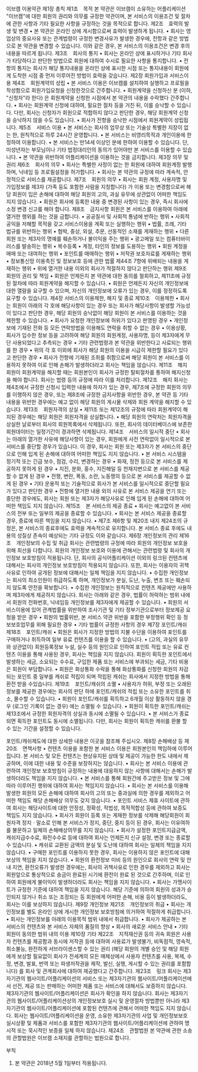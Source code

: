 이브캠 이용약관
제1장 총칙
제1조　목적
본 약관은 이브캠이 소유하는 어플리케이션 "이브캠"에 대한 회원의 권리와 의무를 규정한 약관이며, 본 서비스의 이용조건 및 절차에 관한 사항과 기타 필요한 사항을 규정하는 것을 목적으로 합니다.
제2조　효력의 발생 및 변경
 • 본 약관은 온라인 상에 게시함으로써 효력이 발생하게 됩니다.
 • 회사는 영업상의 중요사유 또는 관계법령이 규정한 변경사유가 발생한 경우에, 전항과 같은 방법으로 본 약관을 변경할 수 있습니다.
이와 같은 경우, 본 서비스의 이용조건은 변경 후의 내용을 따르게 됩니다.
제3조　회사의 통지
 • 회사는 온라인 상에 표시하거나 기타 회사가 타당하다고 판단한 방법으로 회원에 대하여 수시로 필요한 사항을 통지합니다.
 • 전항의 통지는 회사가 해당 통지내용을 온라인 상에 표시한 시점 또는 통지내용이 회원에게 도착한 시점 중 먼저 이루어진 방법이 효력을 갖습니다.
제2장 회원가입과 서비스이용
제4조　회원계약의 성립
 • 본 서비스 이용은 이브캠를 설치하여 실행하고 프로필을 작성함으로 회원가입요청을 신청한것으로 간주합니다.
 • 회원계약을 신청하신 분 (이하, "신청자"라 한다) 은 회원계약을 신청한 시점에서 본 약관의 내용을 수락했다 간주합니다.
 • 회사는 회원계약 신청에 대하여, 필요한 절차 등을 거친 뒤, 이를 승낙할 수 있습니다. 다만, 회사는 신청자가 회원으로 적합하지 않다고 판단한 경우, 해당 회원계약 신청을 승낙하지 않을 수도 있습니다.
 • 회사가 전항을 승낙한 시점에서 회원계약이 성립됩니다.
제5조　서비스 이용
 • 본 서비스는 회사의 업무상 또는 기술상 특별한 지장이 없는 한, 원칙적으로 하루 24시간 운영합니다.
 • 본 서비스는 비영리목적과 개인이용에 한정하여 이용합니다.
 • 본 서비스는 만14세 이상인 분에 한하여 이용할 수 있습니다. 단, 미성년자는 부모님이나 기타 법정대리인의 동의가 있어야만 본 서비스를 이용할 수 있습니다.
 • 본 약관을 위반하여 어플리케이션을 이용하는 것을 금지합니다.
제3장 의무 및 권리
제6조　회사의 의무
 • 회사는 특별한 사정이 없는 한 회원에 대하여 회원계정 발행하며, 닉네임 등 프로필설정을 허가합니다.
 • 회사는 본 약관의 규정에 따라 계속적, 안정적으로 서비스를 제공합니다.
제7조　회원의 의무
 • 회사는 회원 계정, 사용자명 및 가입정보를 제3자 (가족 등도 포함한 사람을 지칭합니다) 가 이용 또는 변경함으로써 해당 회원이 입은 손해에 대하여 해당 회원의 고의, 과실 유무에 상관없이 어떠한 책임도 지지 않습니다.
 • 회원은 회사에 등록한 내용 중 변경된 사항이 있는 경우, 즉시 회사에 소정 변경 신고를 해야 합니다.
제8조　금지사항
회원은 본 서비스를 이용하여 아래에 열거한 행위를 하는 것을 금합니다.
 • 공공질서 및 사회적 통념에 반하는 행위
 • 사회적 공익을 저해할 목적을 갖고 서비스이용을 계획 또는 실행하는 행위
 • 법률, 조례, 기타 법규를 위반하는 행위
 • 협박, 중상, 외설, 추문, 선동적인 소재를 게재하는 행위
 • 다른 회원 또는 제3자의 명예를 훼손하거나 불이익을 주는 행위
 • 광고메일 또는 컴퓨터바이러스를 발송하는 행위
 • 복수등록
 • 계정, 타인의 정보를 도용하는 행위
 • 회원 계정을 매매 또는 대여하는 행위
 • 포인트를 매매하는 행위
 • 저작권 보호자료를 게재하는 행위
 • 정보통신망 이용촉진 및 정보보호 등에 관한 법률 제44조 7항에 위배되는 내용을 게재하는 행위
 • 위에 열거한 내용 이외의 회사가 적절하지 않다고 판단하는 행위
제9조　회원의 권리 및 책임
 • 회원은 언제든지 본 약관에 대한 동의를 철회하고, 제11조에 규정된 절차에 따라 회원계약을 해지할 수 있습니다.
 • 회원은 언제든지 자신의 개인정보에 대한 열람을 요구할 수 있으며, 자신의 개인정보에 오류가 있는 경우, 이를 정정하도록 요구할 수 있습니다.
제4장 서비스의 이용제한, 해지 및 종료
제10조　이용제한
 • 회사는 회원이 아래의 각 호에 해당사항이 있는 경우 또는 회사가 해당사항이 발생할 가능성이 있다고 판단한 경우, 해당 회원의 승낙없이 해당 회원이 본 서비스를 이용하는 것을 제한할 수 있습니다. 
 • 회사가 요청한 개인정보에 허위가 있다고 판명된 경우
 • 개인정보에 기재된 전화 등 모든 연락방법을 이용해도 연락을 취할 수 없는 경우
 • 이용상황, 회사가 입수한 정보 등을 고려하여 해당 회원의 회원계정, 사용자명, 등이 제3자에게 무단 사용되었다고 추측되는 경우
 • 기타 관련법령과 본 약관을 위반한다고 사료되는 행위를 한 경우
 • 위의 각 호 이외에 회사가 해당 회원의 이용을 시급히 제한할 필요가 있다고 판단한 경우
 • 회사가 전항에 기재된 조취를 취함으로써 해당 회원이 본 서비스를 이용하지 못하여 이로 인해 손해가 발생하더라고 회사는 책임을 않습니다.
제11조　해지
회원이 회원계약을 해지할 때는 회원본인이 회사가 규정한 탈퇴절차를 통하여 해지신청을 해야 합니다. 회사는 법령 등의 규정에 따라 이를 처리합니다.
제12조　해지
회사는 제4조에서 규정한 신청시 입력한 내용에 하자가 있는 경우, 제7조에 규정한 회원의 의무를 이행하지 않은 경우, 또는 제8조에 규정한 금지사항을 위반한 경우, 본 약관 등 기타 내용을 위반한 경우에는 예고 없이 해당 회원의 게시물 삭제와 회원 계약을 해지할 수 있습니다.
제13조　회원자격의 상실
 • 제11조 또는 제12조의 규정에 따라 회원계약이 해지된 경우에는 해당 회원은 회원자격을 상실합니다.
 • 해당 회원의 연락처는 회원자격을 상실한 날로부터 회사의 회원목록에서 삭제됩니다. 또한, 회사의 데이터베이스에 보존한 회원데이터는 일정기간이 경과하면 삭제됩니다.
제14조　서비스의 일시적 중단
 • 회사는 아래의 열거한 사유에 해당사항이 있는 경우, 회원에게 사전 연락없이 일시적으로 본 서비스를 중단할 경우가 있습니다. 이 경우, 회사는 회원 또는 제3자가 본 서비스의 중단으로 인해 입게 된 손해에 대하여 어떠한 책임도 지지 않습니다. 
 • 본 서비스 시스템을 정기적 또는 긴급 보수, 점검, 수리, 변경하는 경우
 • 화재, 정전 등으로 본 서비스를 제공하지 못하게 된 경우
 • 지진, 분화, 홍수, 지진해일 등 천재지변으로 본 서비스를 제공할 수 없게 된 경우
 • 전쟁, 변란, 폭동, 소란, 노동쟁의 등으로 본 서비스를 제공할 수 없게 된 경우
 • 기타 운용적 또는 기술적으로 회사가 본 서비스를 일시적으로 중단할 필요가 있다고 판단한 경우
 • 전항에 열거한 내용 외의 사유로 본 서비스 제공을 연기 또는 중단한 경우에도, 회사는 회원 또는 제3자가 해당사유로 인해 입게 된 손해에 대하여 어떠한 책임도 지지 않습니다.
제15조　본 서비스의 제공 종료
 • 회사는 예고없이 본 서비스의 전부 또는 일부의 제공을 종료할 수 있습니다.
 • 회사는 본 서비스 제공을 종료할 경우, 종료에 따른 책임을 지지 않습니다.
 • 제7조 제6항 및 제20조 내지 제24조의 규정은, 본 서비스의 종료후에도 효력을 계속적으로 유지합니다. 본 서비스 종료 후에도 내용의 성질상 존속이 예상되는 기타 규정도 이와 같습니다.
제6장 개인정보의 관리
제16조　개인정보의 수집 및 취급
회사는 관련법령의 규정에 따라 회원의 개인정보 보호을 위해 최선을 다합니다. 회원의 개인정보 보호와 이용에 관해서는 관련법령 및 회사의 개인정보 보호방침이 적용됩니다. 단, 회사의 공식어플리케이션 이외의 링크된 컨텐츠에 대해서는 회사의 개인정보 보호방침이 적용되지 않습니다. 또한, 회사는 이용자의 귀책사유로 인하여 공개된 정보에 대해서는 일체 책임을 지지 않습니다.
 • 수집한 개인정보는 회사의 최소인원이 취급하도록 하며, 개인정보가 분실, 도난, 누출, 변조 또는 훼손되지 않도록 안전을 확보합니다.
 • 수집한 개인정보는 원칙적으로 컨텐츠 제공에만 사용하며 제3자에게 제공하지 않습니다. 회사는 아래와 같은 경우, 법률이 허락하는 범위 내에서 회원의 전화번호, 닉네임등 개인정보를 제3자에게 제공할 수 있습니다. 
 • 회원의 서비스이용에 있어 관계법률을 위반하여 조사기관 및 기타 정부기관으로부터 정보제공 요청을 받은 경우
 • 회원의 법률위반, 본 서비스 약관 위반을 포함한 부정행위 확인 등 정보보호업무를 위해 필요한 경우
 • 기타 법률이 규정한 사항의 경우
제7장 포인트/캐쉬
제18조　포인트/캐쉬
 • 회원은 회사가 지정한 방법의 지불 수단을 이용하여 포인트를 구매하거나 취득하여 일부 유료 컨텐츠를 이용을 할 수 있습니다.
 • (고의, 과실의 유무와 상관없이) 회원등록정보 누설, 실수 등의 원인으로 인하여 포인트 적립 또는 유료 컨텐츠 이용을 통해 사용된 경우, 회사는 책임을 지지 않습니다. 회원이 획득한 포인트에서 발생하는 세금, 소요되는 수수료, 구입한 제품 또는 서비스에 부과되는 세금, 기타 비용은 회원이 부담합니다.
 • 회원은 화상통화 수락을 통해 화상통화를 신청한 회원의 차감되는 포인트 중 일부를 캐쉬로 적립이 되며 적립된 캐쉬는 회사에서 지정한 방법을 통해 환전 받을 수있습니다.
제19조　포인트/캐쉬의 소멸
 • 사용자가 허위, 부정 또는 오래된 정보를 제공한 경우에는 회사의 판단 하에 포인트/캐쉬의 적립 또는 소유한 포인트를 취소, 몰수할 수 있습니다.
 • 회원이 포인트/캐쉬를 획득하고 6개월 이상 활동하지 않을 경우 (로그인 기록이 없는 경우) 에는 소멸될 수 있습니다.
 • 회원이 획득한 포인트/캐쉬는 제13조에서 규정한 회원자격의 상실과 동시에 소멸될 수 있습니다.
 • 본 서비스가 종료되면 획득한 포인트도 동시에 소멸됩니다. 다만, 회사는 회원이 획득한 캐쉬를 환불 할 수 있는 기간을 설정할 수 있습니다.

포인트/캐쉬제도에 대한 상세한 내용은 이곳을 참조해 주십시오.
제8장 손해배상 등
제20조　면책사항
 • 컨텐츠 이용을 포함한 본 서비스 이용은 회원본인의 책임하에 이루어집니다. 본 서비스 및 모든 컨텐츠는 현상유지된 상태 및 제공이 가능한 한도 내에서 제공하며, 이에 대한 내용 및 수준을 보장하지는 않습니다.
 • 회사는 본 서비스 이용에 관련하여 개인정보 보호방침이 규정하는 내용에 대응하지 않는 사항에 대해서는 손해가 발생하더라도 책임을 지지 않습니다.
 • 본 서비스를 통해 회원간에 주고받은 정보 및 그에 따라 이루어진 행위에 대하여 회사는 책임지지 않습니다.
 • 회사는 본 서비스를 이용해 발생한 회원의 모든 손해에 대하여 회사의 고의 또는 중과실에 의한 경우를 제외하고 어떠한 책임도 해당 손해배상 의무도 갖지 않습니다.
 • 포인트 서비스 제휴 사이트에 관하여 회사는 해당사이트에 대한 안정성, 정확성, 적법성, 목적적합성 등에 관하여 보증도 책임도 지지 않습니다.
 • 회사가 회원이 등록 또는 게재한 정보를 삭제해 해당회원이 회원자격 정지ㆍ말소로 인해 본 서비스가 정지, 중단, 중지 등이 된 경우, 회사는 이유여하를 불문하고 일체의 손해배상의무를 지지 않습니다.
 • 회사가 설정한 포인트지급금액, 캐쉬지급수수료, 화전수수료 등에 대하여 회사는 언제든지 신규 설정, 변경 또는 종료할 수 있습니다.
 • 캐쉬로 교환된 금액의 분실 및 도난에 대하여 회사는 일체의 책임을 지지 않습니다.
 • 구매한 포인트를 이용하지 못한 경우, 회사는 이용하지 않은 포인트에 대해 보상의 책임을 지지 않습니다.
 • 회원의 환전정보 미비 등의 원인으로 회사의 연락 및 안내 지연, 환전오류가 발생한 경우에는, 회사의 귀책사유로 인한 경우를 제외하고 회사는 회원앞으로 통상적으로 송금이 완료된 시기에  환전이 완료 된 것으로 간주하며, 이로 인하여 회원에게 불이익이 발생하더라도 회사는 책임을 지지 않습니다.
 • 회사는 가맹사이트가 규정한 기준에 대하여 책임을 지지 않습니다. 해당 기준에 의하여 회원의 성과가 승인되지 않거나 취소 또는 조정되는 등 회원에게 어떠한 손해, 비용 등이 발생하더라도, 회사는 이를 보상하지 않습니다.
제9장 개인정보
제21조　개인정보의 취급
 • 회사는 개인정보를 별도 온라인 상에 게시한 개인정보 보호방침에 의거하여 적절하게 취급합니다.
 • 회사는 개인정보를 아래의 이용목적 범위 내에서 취급합니다. 
 • 회사가 제공하는 본 서비스의 컨텐츠와 본 서비스 자체의 품질의 향상
 • 회사의 새로운 서비스 안내
 • 기타 회원이 동의한 범위 내의 이용
제10장 기타
제22조　지적재산권 등의 귀속
회원은 사용자 컨텐츠를 제공함과 동시에 저작권 등에 대하여 사용료가 발생불가, 비독점적, 영속적, 취소불능, 완전하게 서브라이센스할 수 있는 권리 (해당 회원의 개별 승인 및 해당 회원에게 보상할 필요없이 회사가 전세계의 모든 매체상에서 사용자 컨텐츠를 사용, 복제, 수정, 변경, 발표, 번역 또는 파생저작권을 제작, 발신, 실행, 게시할 수 있는 권리를 포함합니다) 를 회사 및 관계회사에 대하여 제공했다고 간주합니다.
제23조　링크
회사는 제3자기관의 웹사이트/어플리케이션의 서비스 또는 제3자기관의 웹사이트/어플리케이션에서 선전, 제공 또는 판매하는 어떠한 제품 또는 서비스에 대해서도 보증하지 않습니다. 제3자기관의 웹사이트/어플리케이션은 회사가 확인을 하지 않습니다. 회사는 제3자기관의 웹사이트/어플리케이션상의 개인정보보호 실시 및 운영절차 방법뿐만 아니라 제3자기관의 웹사이트/어플리케이션에 포함된 컨텐츠에 관해서 어떠한 책임도 지지 않습니다. 회사는 웹사이트/어플리케이션을 운영, 소유한 제3자기관의 사업 및 개인정보보호 실시상황 및 제품과 서비스를 포함한 제3자기관의 웹사이트/어플리케이션에 관하여 명시적 또는 묵시적인 보증을 일체 하지 않습니다.
제24조　관할법원
본 약관에 관한 소송의 관할법원은 이브캠 소재지를 관할하는 법원으로 합니다.

부칙
1. 본 약관은 2018년 5월 1일부터 적용됩니다.
